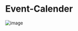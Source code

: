 # Event-Calender
![image](https://github.com/keshav861/Event-Calender/assets/94895949/62bcf680-0aa0-40d5-bdcf-5efdddeaa9dd)
